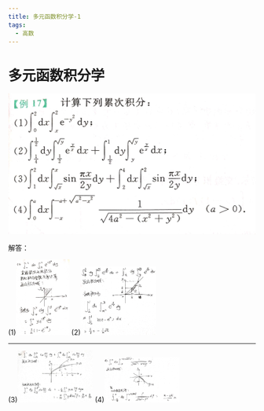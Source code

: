 ```yaml
---
title: 多元函数积分学-1
tags:
  - 高数
---
```



# 多元函数积分学



<img src="/assets/image/2020-06-23-0.jpg" />

解答：

(1)<img src="/assets/image/2020-06-23-1.jpg" style="zoom:15%;" />                                                        (2)<img src="/assets/image/2020-06-23-2.jpg" style="zoom:15%;" />

------

(3)<img src="/assets/image/2020-06-23-3.jpg" style="zoom:15%;" />                									      (4)<img src="/assets/image/2020-06-23-4.jpg" style="zoom:15%;" />


